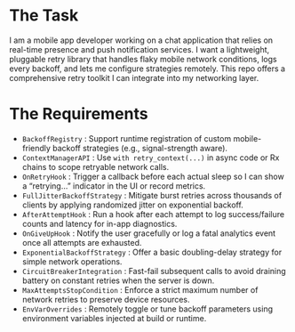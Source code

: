 # The Task

I am a mobile app developer working on a chat application that relies on real-time presence and push notification services. I want a lightweight, pluggable retry library that handles flaky mobile network conditions, logs every backoff, and lets me configure strategies remotely. This repo offers a comprehensive retry toolkit I can integrate into my networking layer.

# The Requirements

* `BackoffRegistry` : Support runtime registration of custom mobile-friendly backoff strategies (e.g., signal-strength aware).  
* `ContextManagerAPI` : Use `with retry_context(...)` in async code or Rx chains to scope retryable network calls.  
* `OnRetryHook` : Trigger a callback before each actual sleep so I can show a “retrying…” indicator in the UI or record metrics.  
* `FullJitterBackoffStrategy` : Mitigate burst retries across thousands of clients by applying randomized jitter on exponential backoff.  
* `AfterAttemptHook` : Run a hook after each attempt to log success/failure counts and latency for in-app diagnostics.  
* `OnGiveUpHook` : Notify the user gracefully or log a fatal analytics event once all attempts are exhausted.  
* `ExponentialBackoffStrategy` : Offer a basic doubling-delay strategy for simple network operations.  
* `CircuitBreakerIntegration` : Fast-fail subsequent calls to avoid draining battery on constant retries when the server is down.  
* `MaxAttemptsStopCondition` : Enforce a strict maximum number of network retries to preserve device resources.  
* `EnvVarOverrides` : Remotely toggle or tune backoff parameters using environment variables injected at build or runtime.

